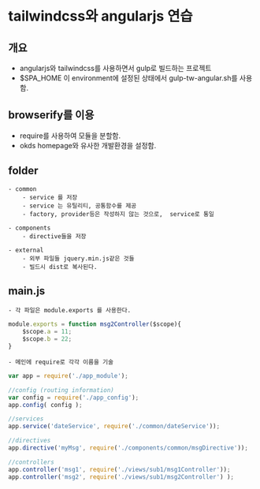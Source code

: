 tailwindcss와 angularjs 연습
============================

## 개요

- angularjs와 tailwindcss를 사용하면서 gulp로 빌드하는 프로젝트
- $SPA_HOME 이 environment에 설정된 상태에서 gulp-tw-angular.sh를 사용함.

## browserify를 이용

- require를 사용하여 모듈을 분할함.
- okds homepage와 유사한 개발환경을 설정함.


## folder

    - common
        - service 를 저장
        - service 는 유틸리티, 공통함수를 제공
        - factory, provider등은 작성하지 않는 것으로,  service로 통일
    
    - components 
        - directive들을 저장

    - external
        - 외부 파일들 jquery.min.js같은 것들 
        - 빌드시 dist로 복사된다.

## main.js

    - 각 파일은 module.exports 를 사용한다.

```javascript
module.exports = function msg2Controller($scope){
    $scope.a = 11;
    $scope.b = 22;
}
```
    - 메인에 require로 각각 이름을 기술
```javascript
var app = require('./app_module');

//config (routing information)
var config = require('./app_config');
app.config( config );

//services
app.service('dateService', require('./common/dateService'));

//directives
app.directive('myMsg', require('./components/common/msgDirective'));

//controllers
app.controller('msg1', require('./views/sub1/msg1Controller'));
app.controller('msg2', require('./views/sub1/msg2Controller') );
```
    


 


